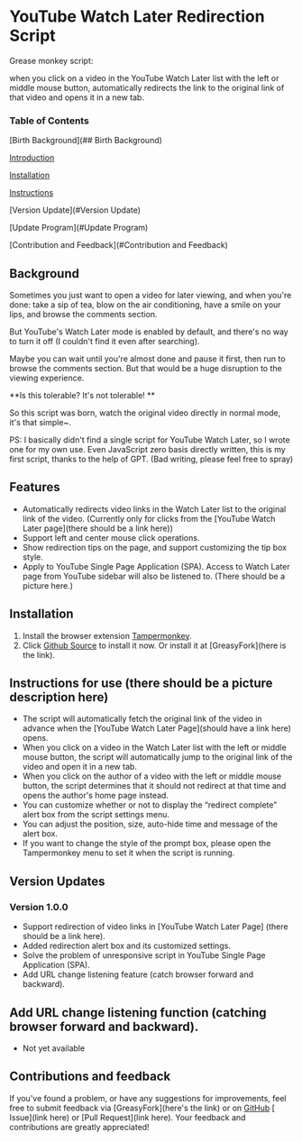 # YouTube Watch Later Redirection Script

Grease monkey script: 

when you click on a video in the YouTube Watch Later list with the left or middle mouse button, automatically redirects the link to the original link of that video and opens it in a new tab.

### Table of Contents

[Birth Background](## Birth Background)

[Introduction](#Introduction)

[Installation](#Installation)

[Instructions](#Instructions)

[Version Update](#Version Update)

[Update Program](#Update Program)

[Contribution and Feedback](#Contribution and Feedback)

## Background

Sometimes you just want to open a video for later viewing, and when you're done: take a sip of tea, blow on the air conditioning, have a smile on your lips, and browse the comments section.

But YouTube's Watch Later mode is enabled by default, and there's no way to turn it off (I couldn't find it even after searching).

Maybe you can wait until you're almost done and pause it first, then run to browse the comments section. But that would be a huge disruption to the viewing experience.

**Is this tolerable? It's not tolerable! **

So this script was born, watch the original video directly in normal mode, it's that simple~.

PS: I basically didn't find a single script for YouTube Watch Later, so I wrote one for my own use. Even JavaScript zero basis directly written, this is my first script, thanks to the help of GPT. (Bad writing, please feel free to spray)

## Features

- Automatically redirects video links in the Watch Later list to the original link of the video. (Currently only for clicks from the [YouTube Watch Later page](there should be a link here))
- Support left and center mouse click operations.
- Show redirection tips on the page, and support customizing the tip box style.
- Apply to YouTube Single Page Application (SPA). Access to Watch Later page from YouTube sidebar will also be listened to. (There should be a picture here.)

## Installation

1. Install the browser extension [Tampermonkey](https://www.tampermonkey.net/).
2. Click [Github Source](https://github.com/JerryYang-30/YouTube-Watch-Later-Redirect/raw/main/YouTube-Watch-Later-Redirect.user.js) to install it now.
   Or install it at [GreasyFork](here is the link).

## Instructions for use (there should be a picture description here)

- The script will automatically fetch the original link of the video in advance when the [YouTube Watch Later Page](should have a link here) opens.
- When you click on a video in the Watch Later list with the left or middle mouse button, the script will automatically jump to the original link of the video and open it in a new tab.
- When you click on the author of a video with the left or middle mouse button, the script determines that it should not redirect at that time and opens the author's home page instead.
- You can customize whether or not to display the “redirect complete” alert box from the script settings menu.
- You can adjust the position, size, auto-hide time and message of the alert box.
- If you want to change the style of the prompt box, please open the Tampermonkey menu to set it when the script is running.

## Version Updates

### Version 1.0.0

- Support redirection of video links in [YouTube Watch Later Page] (there should be a link here).
- Added redirection alert box and its customized settings.
- Solve the problem of unresponsive script in YouTube Single Page Application (SPA).
- Add URL change listening feature (catch browser forward and backward).

## Add URL change listening function (catching browser forward and backward).

- Not yet available

## Contributions and feedback

If you've found a problem, or have any suggestions for improvements, feel free to submit feedback via [GreasyFork](here's the link) or on [GitHub](https://github.com/JerryYang-30/YouTube-Watch-Later-Redirect) [ Issue](link here) or [Pull Request](link here). Your feedback and contributions are greatly appreciated!